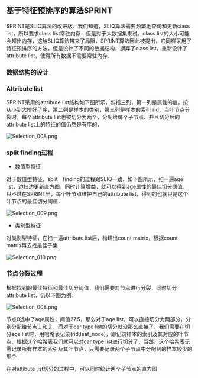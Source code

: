 ## 基于特征预排序的算法SPRINT

SPRINT是SLIQ算法的改进版．我们知道，SLIQ算法需要频繁地查询和更新class list，所以要求class list常驻内存．但是对于大数据集来说，class list的大小可能会超出内存，这给SLIQ算法带来了局限．SPRINT算法因此被提出，它同样采用了特征预排序的方法，但是设计了不同的数据结构，摒弃了class list，重新设计了attribute list，使得所有数据不需要常驻内存．


### 数据结构的设计

### Attribute list

SPRINT采用的attribute list结构如下图所示，包括三列，第一列是属性的值，按从小到大排好了序，第二列是样本的类别，第三列是样本的索引 rid．当叶节点分裂时，每个attribute list也被切分为两个，分配给每个子节点．并且切分后的attribute list上的特征的值仍然是有序的．


![Selection_008.png](https://github.com/wepe/efficient-decision-tree-notes/blob/master/images/Selection_008.png)



### split finding过程

- 数值型特征

对于数值型特征，split　finding的过程跟SLIQ一致．如下图所示，扫一遍age list，边扫边更新直方图，同时计算增益，就可以得到age属性的最佳切分阈值.　只不过在SPRINT里，每个叶节点维护自己的attribute list，得到的也就只是这个叶节点的最佳切分阈值．

![Selection_009.png](https://github.com/wepe/efficient-decision-tree-notes/blob/master/images/Selection_009.png)

- 类别型特征

对类别型特征，在扫一遍attribute list后，构建出count matrix，根据count matrix再去找最佳子集．

![Selection_010.png](https://github.com/wepe/efficient-decision-tree-notes/blob/master/images/Selection_010.png)


### 节点分裂过程

根据找到的最佳特征和最佳切分阈值，我们需要对节点进行分裂，同时切分attribute list．仍以下图为例:

![Selection_008.png](https://github.com/wepe/efficient-decision-tree-notes/blob/master/images/Selection_008.png)

节点0选中了age属性，阈值27.5，那么对于age list，可以直接切分为两部分，分别分配给节点１和２．而对于car type list的切分就没那么直接了．我们需要在切分age list时，用哈希表记录(rid,leaf_node)，即记录样本的索引及其对应的叶节点．根据这个哈希表我们就可以对car type list进行切分了．当然，这个哈希表无需记录所有样本的索引及其叶节点，只需要记录两个子节点中分配到的样本较少的那个

在对attibute list切分的过程中，可以同时统计两个子节点的直方图

